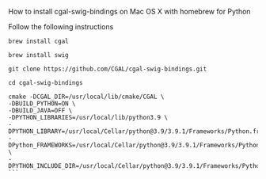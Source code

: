 How to install cgal-swig-bindings on Mac OS X with homebrew for Python

Follow the following instructions

```brew install cgal```

```brew install swig```

```git clone https://github.com/CGAL/cgal-swig-bindings.git```

```cd cgal-swig-bindings```

```
cmake -DCGAL_DIR=/usr/local/lib/cmake/CGAL \
-DBUILD_PYTHON=ON \
-DBUILD_JAVA=OFF \
-DPYTHON_LIBRARIES=/usr/local/lib/python3.9 \
-DPYTHON_LIBRARY=/usr/local/Cellar/python@3.9/3.9.1/Frameworks/Python.framework/Versions/3.9/lib/libpython3.9.dylib\
-DPython_FRAMEWORKS=/usr/local/Cellar/python@3.9/3.9.1/Frameworks/Python.framework \
-DPYTHON_INCLUDE_DIR=/usr/local/Cellar/python@3.9/3.9.1/Frameworks/Python.framework/Headers ```


